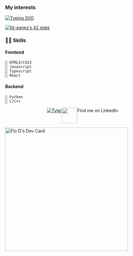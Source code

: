### My interests

[![Typing SVG](https://readme-typing-svg.herokuapp.com?font=Sherif&size=40&pause=500&color=305042&center=true&vCenter=true&width=1000&height=100&lines=Everything_About_Frontend;Python)](https://git.io/typing-svg)

[![fd-agnes's 42 stats](https://badge42.vercel.app/api/v2/cl48k6af0000609m96gdo9tb2/stats?cursusId=21&coalitionId=124)](https://github.com/JaeSeoKim/badge42)

### 👨‍💻 Skills
#### Frontend
    💬 HTML5/CSS3
    💬 Javascript
    💬 Typescript 
    💬 React 
#### Backend
    💬 Python
    💬 C/C++ 

<!--- ![Tyler's GitHub stats](https://github-readme-stats.vercel.app/api?username=tylerdurden230&show_icons=true&theme=transparent) --->

<div style="display: flex; justify-content: center; aling-items: center">
    <a href="https://www.codewars.com/users/TylerDurden230"><img src="https://www.codewars.com/users/TylerDurden230/badges/large" alt="Tyler"/></a>
    <a href="https://www.linkedin.com/in/flaviodagnese/" alt="LinkedIn"><img width="50px" src="https://i.imgur.com/VgmUYaC.png"/></a>
    <div>Find me on LinkedIn</div>
</div>


<!---
<a href="https://github.com/TylerDurden230?tab=repositories">
    <img src="https://github-readme-stats.vercel.app/api/top-langs/?username=TylerDurden230&layout=compact&theme=tokyonight" width="380" height="200">
</a>
--->

<!---
TylerDurden230/TylerDurden230 is a ✨ special ✨ repository because its `README.md` (this file) appears on your GitHub profile.
You can click the Preview link to take a look at your changes.
--->

<!-- Social icons section -->


<a href="https://app.daily.dev/tylerdurden230"><img src="https://api.daily.dev/devcards/b45b61fbaa7c4e969579273c460956fa.png?r=vgh" width="400" alt="Flo D's Dev Card"/></a>
 



